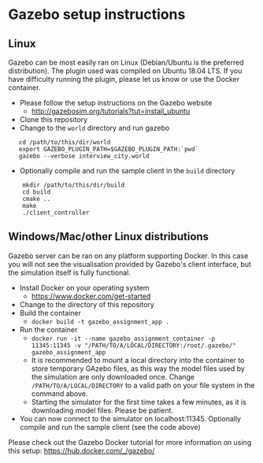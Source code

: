 # Gazebo setup instructions 

## Linux 

Gazebo can be most easily ran on Linux (Debian/Ubuntu is the preferred distribution).
The plugin used was compiled on Ubuntu 18.04 LTS. If you have difficulty running the plugin,
please let us know or use the Docker container.

 - Please follow the setup instructions on the Gazebo website
    - http://gazebosim.org/tutorials?tut=install_ubuntu 
 - Clone this repository 
 - Change to the `world` directory and run gazebo 
 ```
    cd /path/to/this/dir/world
    export GAZEBO_PLUGIN_PATH=$GAZEBO_PLUGIN_PATH:`pwd`
    gazebo --verbose interview_city.world
``` 
 - Optionally compile and run the sample client in the `build` directory
```
    mkdir /path/to/this/dir/build
    cd build
    cmake ..
    make 
    ./client_controller
```

## Windows/Mac/other Linux distributions

Gazebo server can be ran on any platform supporting Docker. In this case you will not see the visualisation
provided by Gazebo's client interface, but the simulation itself is fully functional.

 - Install Docker on your operating system
    - https://www.docker.com/get-started
 - Change to the directory of this repository
 - Build the container
    - `docker build -t gazebo_assignment_app .`
 - Run the container
    - `docker run -it --name gazebo_assignment_container -p 11345:11345 -v "/PATH/TO/A/LOCAL/DIRECTORY:/root/.gazebo/" gazebo_assignment_app`
    - It is recommended to mount a local directory into the container to store temporary GAzebo files, as this way
    the model files used by the simulation are only downloaded once. Change `/PATH/TO/A/LOCAL/DIRECTORY` to a 
    valid path on your file system in the command above.
    - Starting the simulator for the first time takes a few minutes, as it is downloading model files. Please be patient.
 - You can now connect to the simulator on localhost:11345. Optionally compile and run the sample client (see the code above)
 
Please check out the Gazebo Docker tutorial for more information on using this setup: https://hub.docker.com/_/gazebo/ 